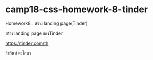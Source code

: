 # camp18-css-homework-8-tinder

Homework8 : สร้าง landing page(Tinder)

สร้าง landing page ของTinder

https://tinder.com/th

วิธวินท์ ตะโกนา